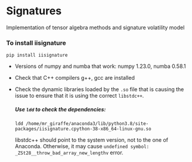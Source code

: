 # Signatures
Implementation of tensor algebra methods and signature volatility model



### To install iisignature

`pip install iisignature`

- Versions of numpy and numba that work: numpy 1.23.0,  numba 0.58.1

- Check that C++ compilers g++, gcc are installed

- Check the dynamic libraries loaded by the `.so` file that is causing the issue to ensure that it is using the correct `libstdc++`.

  ##### Use `ldd` to check the dependencies:

  ```
  ldd /home/mr_giraffe/anaconda3/lib/python3.8/site-packages/iisignature.cpython-38-x86_64-linux-gnu.so
  ```

  libstdc++ should point to the system version, not to the one of Anaconda. Otherwise, it may cause `undefined symbol: _ZSt28__throw_bad_array_new_lengthv` error.
